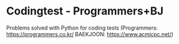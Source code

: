 # Codingtest - Programmers+BJ

Problems solved with Python for coding tests
(Programmers: https://programmers.co.kr/
BAEKJOON: https://www.acmicpc.net/)
